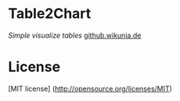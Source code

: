 Table2Chart
=======
*Simple visualize tables* 
[github.wikunia.de](http://github.wikunia.de)

License
======
[MIT license] (http://opensource.org/licenses/MIT)


